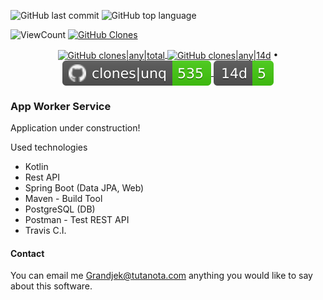 ![GitHub last commit](https://img.shields.io/github/last-commit/Halsyon/worker?logo=github)
![GitHub top language](https://img.shields.io/github/languages/top/Halsyon/worker?logo=kotlin)

<p align="left">
    <img alt="ViewCount" src="https://views.whatilearened.today/views/github/Halsyon/github-clone-count-badge.svg">
    <a href='https://github.com/Halsyon/github-clone-count-badge'><img alt='GitHub Clones' src='https://img.shields.io/badge/dynamic/json?color=success&label=Clone&query=count&url=https://gist.githubusercontent.com/Halsyon/cf89f3274d06170b8a4973039aa6220a/raw/clone.json&logo=github'></a>
</p>
<p align="center">
  <a href="https://github.com/Halsyon/worker--gh-stats/commits/master/traffic/clones">
    <img src="https://github.com/Halsyon/worker/raw/master/repo/Halsyon/worker/badges/traffic/clones/all.svg" valign="middle" alt="GitHub clones|any|total" />
    <img src="https://github.com/Halsyon/worker/raw/master/repo/Halsyon/worker/badges/traffic/clones/all-14d.svg" valign="middle" alt="GitHub clones|any|14d" /></a>
• <a href="https://github.com/andry81-stats/gh-action--accum-gh-stats--gh-stats/commits/master/traffic/clones">
    <img src="https://github.com/andry81-cache/andry81-devops--gh-content-cache/raw/master/repo/andry81-devops/gh-action--accum-gh-stats/badges/traffic/clones/unq.svg" valign="middle" alt="GitHub clones|unique per day|total" />
    <img src="https://github.com/andry81-cache/andry81-devops--gh-content-cache/raw/master/repo/andry81-devops/gh-action--accum-gh-stats/badges/traffic/clones/unq-14d.svg" valign="middle" alt="GitHub clones|unique per day|14d" /></a>
</p>

### App Worker Service

Application under construction!

Used technologies
- Kotlin 
- Rest API
- Spring Boot (Data JPA, Web)
- Maven - Build Tool
- PostgreSQL (DB)
- Postman - Test REST API
- Travis C.I.


#### Contact

You can email me <Grandjek@tutanota.com> anything you would like to say about this software.